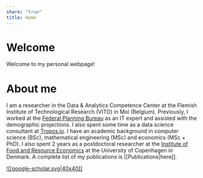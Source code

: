 ```yaml
---
share: "true"
title: Home
---
```


# Welcome

Welcome to my personal webpage!

# About me

I am a researcher in the Data & Analytics Competence Center at the Flemish Institute of Technological Research (VITO) in Mol (Belgium).
Previously, I worked at the [Federal Planning Bureau](https://www.plan.be) as an IT expert and assisted with the demographic projections. I also spent some time as a data science consultant at [Tropos.io](https://tropos.io). 
I have an academic background in computer science (BSc), mathematical engineering (MSc) and economics (MSc + PhD). I also spent 2 years as a postdoctoral researcher at the [Institute of Food and Resource Economics](https://ifro.ku.dk/english/) at the University of Copenhagen in Denmark. A complete list of my publications is [[Publications|here]].

 [![[google-scholar.svg|40x40]]](https://scholar.google.com/citations?user=Pv9GKQcAAAAJ&hl=nl&inst=1273811514435761252&oi=ao)